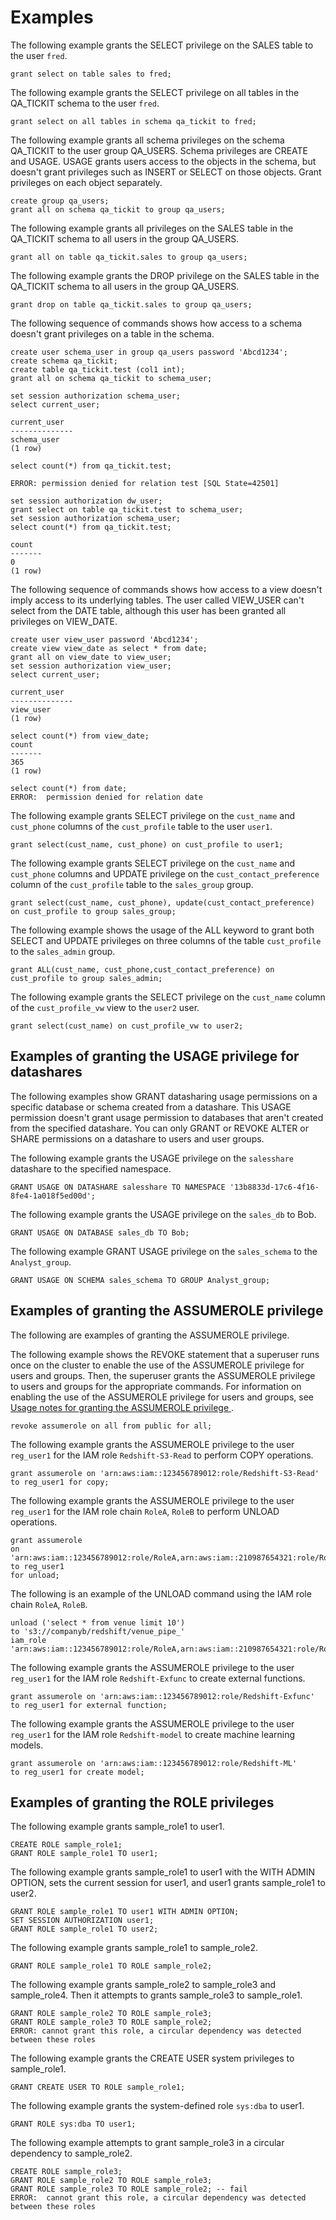 # Examples<a name="r_GRANT-examples"></a>

 The following example grants the SELECT privilege on the SALES table to the user `fred`\. 

```
grant select on table sales to fred;
```

The following example grants the SELECT privilege on all tables in the QA\_TICKIT schema to the user `fred`\. 

```
grant select on all tables in schema qa_tickit to fred;
```

The following example grants all schema privileges on the schema QA\_TICKIT to the user group QA\_USERS\. Schema privileges are CREATE and USAGE\. USAGE grants users access to the objects in the schema, but doesn't grant privileges such as INSERT or SELECT on those objects\. Grant privileges on each object separately\.

```
create group qa_users;
grant all on schema qa_tickit to group qa_users;
```

The following example grants all privileges on the SALES table in the QA\_TICKIT schema to all users in the group QA\_USERS\. 

```
grant all on table qa_tickit.sales to group qa_users;
```

The following example grants the DROP privilege on the SALES table in the QA\_TICKIT schema to all users in the group QA\_USERS\.

```
grant drop on table qa_tickit.sales to group qa_users;
```

The following sequence of commands shows how access to a schema doesn't grant privileges on a table in the schema\. 

```
create user schema_user in group qa_users password 'Abcd1234';
create schema qa_tickit;
create table qa_tickit.test (col1 int);
grant all on schema qa_tickit to schema_user;

set session authorization schema_user;
select current_user;

current_user
--------------
schema_user
(1 row)

select count(*) from qa_tickit.test;

ERROR: permission denied for relation test [SQL State=42501] 

set session authorization dw_user;
grant select on table qa_tickit.test to schema_user;
set session authorization schema_user;
select count(*) from qa_tickit.test;

count
-------
0
(1 row)
```

The following sequence of commands shows how access to a view doesn't imply access to its underlying tables\. The user called VIEW\_USER can't select from the DATE table, although this user has been granted all privileges on VIEW\_DATE\. 

```
create user view_user password 'Abcd1234';
create view view_date as select * from date;
grant all on view_date to view_user;
set session authorization view_user;
select current_user;

current_user
--------------
view_user
(1 row)

select count(*) from view_date;
count
-------
365
(1 row)

select count(*) from date;
ERROR:  permission denied for relation date
```

The following example grants SELECT privilege on the `cust_name` and `cust_phone` columns of the `cust_profile` table to the user `user1`\. 

```
grant select(cust_name, cust_phone) on cust_profile to user1;
```

The following example grants SELECT privilege on the `cust_name` and `cust_phone` columns and UPDATE privilege on the `cust_contact_preference` column of the `cust_profile` table to the `sales_group` group\. 

```
grant select(cust_name, cust_phone), update(cust_contact_preference) on cust_profile to group sales_group;
```

The following example shows the usage of the ALL keyword to grant both SELECT and UPDATE privileges on three columns of the table `cust_profile` to the `sales_admin` group\. 

```
grant ALL(cust_name, cust_phone,cust_contact_preference) on cust_profile to group sales_admin;
```

The following example grants the SELECT privilege on the `cust_name` column of the `cust_profile_vw` view to the `user2` user\. 

```
grant select(cust_name) on cust_profile_vw to user2;
```

## Examples of granting the USAGE privilege for datashares<a name="r_GRANT-examples-datashare"></a>

The following examples show GRANT datasharing usage permissions on a specific database or schema created from a datashare\. This USAGE permission doesn't grant usage permission to databases that aren't created from the specified datashare\. You can only GRANT or REVOKE ALTER or SHARE permissions on a datashare to users and user groups\.

The following example grants the USAGE privilege on the `salesshare` datashare to the specified namespace\. 

```
GRANT USAGE ON DATASHARE salesshare TO NAMESPACE '13b8833d-17c6-4f16-8fe4-1a018f5ed00d';
```

The following example grants the USAGE privilege on the `sales_db` to Bob\.

```
GRANT USAGE ON DATABASE sales_db TO Bob;
```

The following example GRANT USAGE privilege on the `sales_schema` to the `Analyst_group`\.

```
GRANT USAGE ON SCHEMA sales_schema TO GROUP Analyst_group;
```

## Examples of granting the ASSUMEROLE privilege<a name="r_GRANT-examples-assumerole"></a>

The following are examples of granting the ASSUMEROLE privilege\.

The following example shows the REVOKE statement that a superuser runs once on the cluster to enable the use of the ASSUMEROLE privilege for users and groups\. Then, the superuser grants the ASSUMEROLE privilege to users and groups for the appropriate commands\. For information on enabling the use of the ASSUMEROLE privilege for users and groups, see [Usage notes for granting the ASSUMEROLE privilege ](r_GRANT-usage-notes.md#r_GRANT-usage-notes-assumerole)\.

```
revoke assumerole on all from public for all;
```

The following example grants the ASSUMEROLE privilege to the user `reg_user1` for the IAM role `Redshift-S3-Read` to perform COPY operations\. 

```
grant assumerole on 'arn:aws:iam::123456789012:role/Redshift-S3-Read' 
to reg_user1 for copy;
```

The following example grants the ASSUMEROLE privilege to the user `reg_user1` for the IAM role chain `RoleA`, `RoleB` to perform UNLOAD operations\. 

```
grant assumerole
on 'arn:aws:iam::123456789012:role/RoleA,arn:aws:iam::210987654321:role/RoleB'
to reg_user1
for unload;
```

The following is an example of the UNLOAD command using the IAM role chain `RoleA`, `RoleB`\.

```
unload ('select * from venue limit 10')
to 's3://companyb/redshift/venue_pipe_'
iam_role 'arn:aws:iam::123456789012:role/RoleA,arn:aws:iam::210987654321:role/RoleB';
```

The following example grants the ASSUMEROLE privilege to the user `reg_user1` for the IAM role `Redshift-Exfunc` to create external functions\. 

```
grant assumerole on 'arn:aws:iam::123456789012:role/Redshift-Exfunc' 
to reg_user1 for external function;
```

The following example grants the ASSUMEROLE privilege to the user `reg_user1` for the IAM role `Redshift-model` to create machine learning models\. 

```
grant assumerole on 'arn:aws:iam::123456789012:role/Redshift-ML' 
to reg_user1 for create model;
```

## Examples of granting the ROLE privileges<a name="r_GRANT-examples-role"></a>

The following example grants sample\_role1 to user1\.

```
CREATE ROLE sample_role1;
GRANT ROLE sample_role1 TO user1;
```

The following example grants sample\_role1 to user1 with the WITH ADMIN OPTION, sets the current session for user1, and user1 grants sample\_role1 to user2\.

```
GRANT ROLE sample_role1 TO user1 WITH ADMIN OPTION;
SET SESSION AUTHORIZATION user1;
GRANT ROLE sample_role1 TO user2;
```

The following example grants sample\_role1 to sample\_role2\.

```
GRANT ROLE sample_role1 TO ROLE sample_role2;
```

The following example grants sample\_role2 to sample\_role3 and sample\_role4\. Then it attempts to grants sample\_role3 to sample\_role1\.

```
GRANT ROLE sample_role2 TO ROLE sample_role3;
GRANT ROLE sample_role3 TO ROLE sample_role2;
ERROR: cannot grant this role, a circular dependency was detected between these roles
```

The following example grants the CREATE USER system privileges to sample\_role1\.

```
GRANT CREATE USER TO ROLE sample_role1;
```

The following example grants the system\-defined role `sys:dba` to user1\.

```
GRANT ROLE sys:dba TO user1;
```

The following example attempts to grant sample\_role3 in a circular dependency to sample\_role2\.

```
CREATE ROLE sample_role3;
GRANT ROLE sample_role2 TO ROLE sample_role3;
GRANT ROLE sample_role3 TO ROLE sample_role2; -- fail
ERROR:  cannot grant this role, a circular dependency was detected between these roles
```